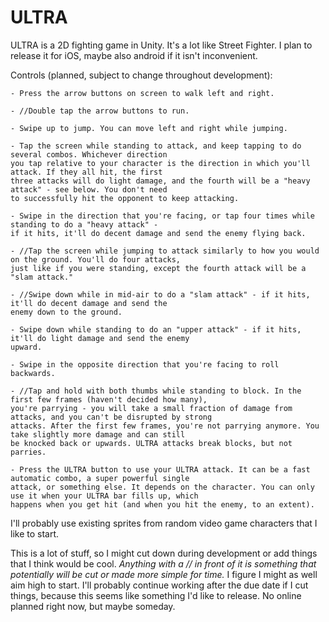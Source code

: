 # ULTRA

ULTRA is a 2D fighting game in Unity. It's a lot like Street Fighter. I plan to release it for iOS, maybe also android if it isn't inconvenient.

Controls (planned, subject to change throughout development):

    - Press the arrow buttons on screen to walk left and right.

    - //Double tap the arrow buttons to run.

    - Swipe up to jump. You can move left and right while jumping.

    - Tap the screen while standing to attack, and keep tapping to do several combos. Whichever direction
    you tap relative to your character is the direction in which you'll attack. If they all hit, the first 
    three attacks will do light damage, and the fourth will be a "heavy attack" - see below. You don't need 
    to successfully hit the opponent to keep attacking.

    - Swipe in the direction that you're facing, or tap four times while standing to do a "heavy attack" - 
    if it hits, it'll do decent damage and send the enemy flying back.

    - //Tap the screen while jumping to attack similarly to how you would on the ground. You'll do four attacks, 
    just like if you were standing, except the fourth attack will be a "slam attack." 

    - //Swipe down while in mid-air to do a "slam attack" - if it hits, it'll do decent damage and send the 
    enemy down to the ground.   
 
    - Swipe down while standing to do an "upper attack" - if it hits, it'll do light damage and send the enemy 
    upward.

    - Swipe in the opposite direction that you're facing to roll backwards.
    
    - //Tap and hold with both thumbs while standing to block. In the first few frames (haven't decided how many),
    you're parrying - you will take a small fraction of damage from attacks, and you can't be disrupted by strong 
    attacks. After the first few frames, you're not parrying anymore. You take slightly more damage and can still 
    be knocked back or upwards. ULTRA attacks break blocks, but not parries. 

    - Press the ULTRA button to use your ULTRA attack. It can be a fast automatic combo, a super powerful single 
    attack, or something else. It depends on the character. You can only use it when your ULTRA bar fills up, which 
    happens when you get hit (and when you hit the enemy, to an extent).


I'll probably use existing sprites from random video game characters that I like to start.

This is a lot of stuff, so I might cut down during development or add things that I think would be cool. *Anything with a // in front of it is something that potentially will be cut or made more simple for time.* I figure I might as well aim high to start. I'll probably continue working after the due date if I cut things, because this seems like something I'd like to release. No online planned right now, but maybe someday.
